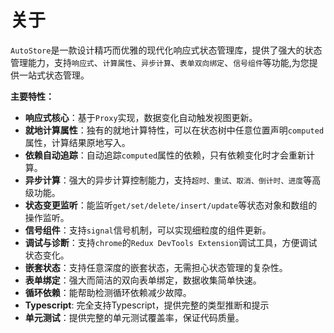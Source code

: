 # 关于


`AutoStore`是一款设计精巧而优雅的现代化响应式状态管理库，提供了强大的状态管理能力，支持`响应式`、`计算属性`、`异步计算`、`表单双向绑定`、`信号组件`等功能,为您提供一站式状态管理。

**主要特性：**
 
- **响应式核心**：基于`Proxy`实现，数据变化自动触发视图更新。
- **就地计算属性**：独有的就地计算特性，可以在状态树中任意位置声明`computed`属性，计算结果原地写入。
- **依赖自动追踪**：自动追踪`computed`属性的依赖，只有依赖变化时才会重新计算。
- **异步计算**：强大的异步计算控制能力，支持`超时、重试、取消、倒计时、进度`等高级功能。
- **状态变更监听**：能监听`get/set/delete/insert/update`等状态对象和数组的操作监听。
- **信号组件**：支持`signal`信号机制，可以实现细粒度的组件更新。
- **调试与诊断**：支持`chrome`的`Redux DevTools Extension`调试工具，方便调试状态变化。
- **嵌套状态**：支持任意深度的嵌套状态，无需担心状态管理的复杂性。
- **表单绑定**：强大而简洁的双向表单绑定，数据收集简单快速。
- **循环依赖**：能帮助检测循环依赖减少故障。
- **Typescript**: 完全支持Typescript，提供完整的类型推断和提示
- **单元测试**：提供完整的单元测试覆盖率，保证代码质量。


